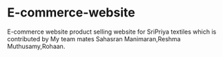 # E-commerce-website
E-commerce website product selling website for SriPriya textiles which is contributed by My team mates Sahasran Manimaran,Reshma Muthusamy,Rohaan.
